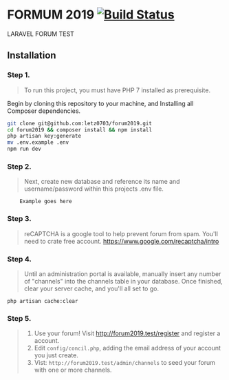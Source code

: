 # FORMUM 2019 [![Build Status](https://travis-ci.org/letz0703/forum2019.svg?branch=master)](https://travis-ci.org/letz0703/forum2019)

LARAVEL FORUM TEST

## Installation
### Step 1. 
> To run this project, you must have PHP 7 installed as prerequisite.

Begin by cloning this repository to your machine, and Installing all Composer dependencies.

```bash
git clone git@github.com:letz0703/forum2019.git
cd forum2019 && composer install && npm install
php artisan key:generate
mv .env.example .env
npm run dev
```

### Step 2.
> Next, create new database and reference its name and username/password within this projects .env file.
```
    Example goes here
```

### Step 3.
> reCAPTCHA is a google tool to help prevent forum from spam. You'll need to crate free account.
https://www.google.com/recaptcha/intro

### Step 4.
> Until an administration portal is available, manually insert any number of "channels" into the channels table 
 in your database. Once finished, clear your server cache, and you'll all set to go.
 ```
php artisan cache:clear
 ```
 ### Step 5.
> 1. Use your forum! Visit http://forum2019.test/register and register a account.
> 1. Edit `config/concil.php`, adding the email address of your account you just create.
> 1. Vist: `http://forum2019.test/admin/channels` to seed your forum with one or more channels.
